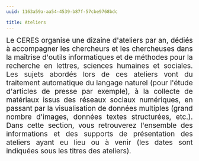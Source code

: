 ```yaml
---
uuid: 1163a59a-aa54-4539-b87f-57cbe9768bdc

title: Ateliers
---
```


<div style="position:relative; font-size:19px; text-align: justify; text-justify: inter-word;">Le CERES organise une dizaine d'ateliers par an, dédiés à accompagner les chercheurs et les chercheuses dans la maîtrise d'outils informatiques et de méthodes pour la recherche en lettres, sciences humaines et sociales. Les sujets abordés lors de ces ateliers vont du traitement automatique du langage naturel (pour l'étude d'articles de presse par exemple), à la collecte de matériaux issus des réseaux sociaux numériques, en passant par la visualisation de données multiples (grand nombre d'images, données textes structurées, etc.). Dans cette section, vous retrouverez l'ensemble des informations et des supports de présentation des ateliers ayant eu lieu ou à venir (les dates sont indiquées sous les titres des ateliers).</div>
